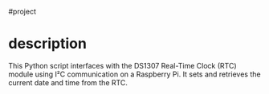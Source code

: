 #project
# description
This Python script interfaces with the DS1307 Real-Time Clock (RTC) module using I²C communication on a Raspberry Pi. It sets and retrieves the current date and time from the RTC.

